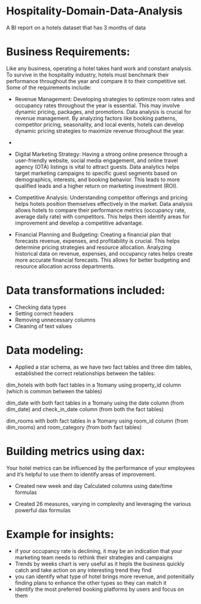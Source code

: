 # Hospitality-Domain-Data-Analysis
A BI report on a hotels dataset that has 3 months of data



# Business Requirements:
Like any business, operating a hotel takes hard work and constant analysis. To survive in the hospitality industry, hotels must benchmark their performance throughout the year and compare it to their competitive set. Some of the requirements include:

- Revenue Management: Developing strategies to optimize room rates and occupancy rates throughout the year is essential. This may involve dynamic pricing, packages, and promotions. Data analysis is crucial for revenue management. By analyzing factors like booking patterns, competitor pricing, seasonality, and local events, hotels can develop dynamic pricing strategies to maximize revenue throughout the year.
- 
- Digital Marketing Strategy: Having a strong online presence through a user-friendly website, social media engagement, and online travel agency (OTA) listings is vital to attract guests.  Data analytics helps target marketing campaigns to specific guest segments based on demographics, interests, and booking behavior. This leads to more qualified leads and a higher return on marketing investment (ROI).
  
- Competitive Analysis: Understanding competitor offerings and pricing helps hotels position themselves effectively in the market.  Data analysis allows hotels to compare their performance metrics (occupancy rate, average daily rate) with competitors. This helps them identify areas for improvement and develop a competitive advantage.

- Financial Planning and Budgeting: Creating a financial plan that forecasts revenue, expenses, and profitability is crucial. This helps determine pricing strategies and resource allocation. Analyzing historical data on revenue, expenses, and occupancy rates helps create more accurate financial forecasts. This allows for better budgeting and resource allocation across departments.





# Data transformations included:
- Checking data types
- Setting correct headers
- Removing unnecessary columns
- Cleaning of text values




# Data modeling:

- Applied a star schema, as we have two fact tables and three dim tables, established the correct relationships between the tables:

dim_hotels with both fact tables in a 1tomany using property_id column (which is common between the tables)

dim_date with both fact tables in a 1tomany using the date column (from dim_date) and check_in_date column (from both the fact tables)

dim_rooms with both fact tables in a 1tomany using room_id column (from dim_rooms) and room_category (from both fact tables)




# Building metrics using dax:

Your hotel metrics can be influenced by the performance of your employees and it’s helpful to use them to identify areas of improvement. 

- Created new week and day Calculated columns using date/time formulas

- Created 26 measures, varying in complexity and leveraging the various powerful dax formulas




# Example for insights:

- if your occupancy rate is declining, it may be an indication that your marketing team needs to rethink their strategies and campaigns
- Trends by weeks chart is very useful as it hepls the business quickly catch and take action on any interesting trend they find
-  you can identify what type of hotel brings more revenue, and potenitially finding plans to enhance the other types so they can match it
- identify the most preferred booking platforms by users and focus on them     
